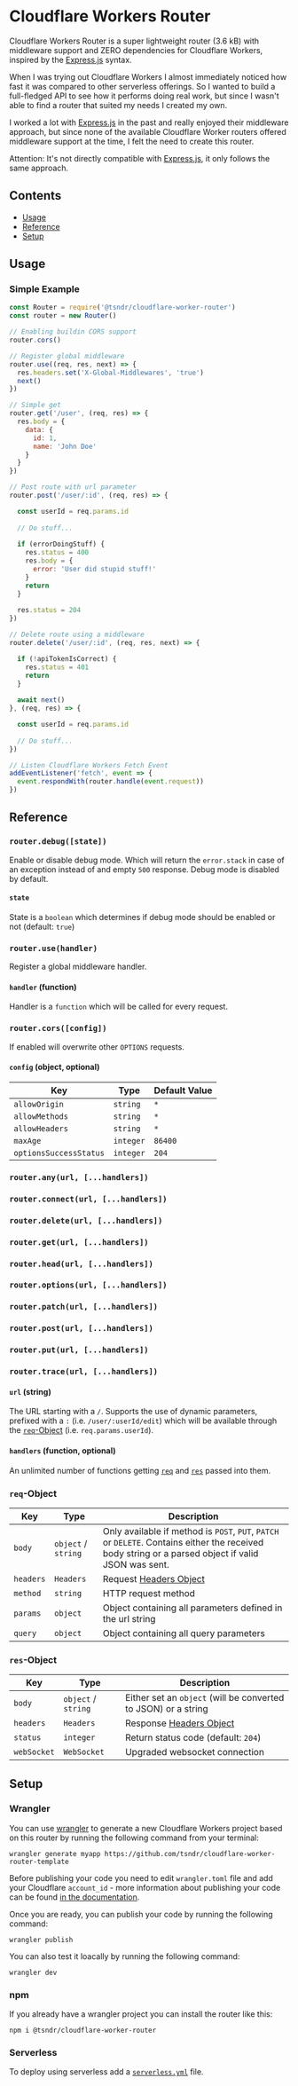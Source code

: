# Cloudflare Workers Router

Cloudflare Workers Router is a super lightweight router (3.6 kB) with middleware support and ZERO dependencies for Cloudflare Workers, inspired by the [Express.js](https://expressjs.com/) syntax.

When I was trying out Cloudflare Workers I almost immediately noticed how fast it was compared to other serverless offerings. So I wanted to build a full-fledged API to see how it performs doing real work, but since I wasn't able to find a router that suited my needs I created my own.

I worked a lot with [Express.js](https://expressjs.com/) in the past and really enjoyed their middleware approach, but since none of the available Cloudflare Worker routers offered middleware support at the time, I felt the need to create this router.

Attention: It's not directly compatible with [Express.js](https://expressjs.com/), it only follows the same approach.


## Contents

- [Usage](#usage)
- [Reference](#reference)
- [Setup](#setup)


## Usage

### Simple Example

```javascript
const Router = require('@tsndr/cloudflare-worker-router')
const router = new Router()

// Enabling buildin CORS support
router.cors()

// Register global middleware
router.use((req, res, next) => {
  res.headers.set('X-Global-Middlewares', 'true')
  next()
})

// Simple get
router.get('/user', (req, res) => {
  res.body = {
    data: {
      id: 1,
      name: 'John Doe'
    }
  }
})

// Post route with url parameter
router.post('/user/:id', (req, res) => {

  const userId = req.params.id
  
  // Do stuff...
  
  if (errorDoingStuff) {
    res.status = 400
    res.body = {
      error: 'User did stupid stuff!'
    }
    return
  }
  
  res.status = 204
})

// Delete route using a middleware
router.delete('/user/:id', (req, res, next) => {

  if (!apiTokenIsCorrect) {
    res.status = 401
    return
  }
  
  await next()
}, (req, res) => {

  const userId = req.params.id
  
  // Do stuff...
})

// Listen Cloudflare Workers Fetch Event
addEventListener('fetch', event => {
  event.respondWith(router.handle(event.request))
})
```


## Reference

### `router.debug([state])`

Enable or disable debug mode. Which will return the `error.stack` in case of an exception instead of and empty `500` response. Debug mode is disabled by default.

#### `state`
State is a `boolean` which determines if debug mode should be enabled or not (default: `true`)


### `router.use(handler)`

Register a global middleware handler.

#### `handler` (function)

Handler is a `function` which will be called for every request.


### `router.cors([config])`

If enabled will overwrite other `OPTIONS` requests.

#### `config` (object, optional)

Key                    | Type      | Default Value
---------------------- | --------- | -------------
`allowOrigin`          | `string`  | `*`
`allowMethods`         | `string`  | `*`
`allowHeaders`         | `string`  | `*`
`maxAge`               | `integer` | `86400`
`optionsSuccessStatus` | `integer` | `204`


### `router.any(url, [...handlers])`
### `router.connect(url, [...handlers])`
### `router.delete(url, [...handlers])`
### `router.get(url, [...handlers])`
### `router.head(url, [...handlers])`
### `router.options(url, [...handlers])`
### `router.patch(url, [...handlers])`
### `router.post(url, [...handlers])`
### `router.put(url, [...handlers])`
### `router.trace(url, [...handlers])`

#### `url` (string)

The URL starting with a `/`.
Supports the use of dynamic parameters, prefixed with a `:` (i.e. `/user/:userId/edit`) which will be available through the [`req`-Object](#req-object) (i.e. `req.params.userId`).

#### `handlers` (function, optional)

An unlimited number of functions getting [`req`](#req-object) and [`res`](#res-object) passed into them.


### `req`-Object

Key       | Type                | Description
--------- | ------------------- | -----------
`body`    | `object` / `string` | Only available if method is `POST`, `PUT`, `PATCH` or `DELETE`. Contains either the received body string or a parsed object if valid JSON was sent.
`headers` | `Headers`           | Request [Headers Object](https://developer.mozilla.org/en-US/docs/Web/API/Headers)
`method`  | `string`            | HTTP request method
`params`  | `object`            | Object containing all parameters defined in the url string
`query`   | `object`            | Object containing all query parameters

### `res`-Object

Key         | Type                | Description
----------- | ------------------- | -----------
`body`      | `object` / `string` | Either set an `object` (will be converted to JSON) or a string
`headers`   | `Headers`           | Response [Headers Object](https://developer.mozilla.org/en-US/docs/Web/API/Headers)
`status`    | `integer`           | Return status code (default: `204`)
`webSocket` | `WebSocket`         | Upgraded websocket connection


## Setup

### Wrangler

You can use [wrangler](https://github.com/cloudflare/wrangler) to generate a new Cloudflare Workers project based on this router by running the following command from your terminal:

```
wrangler generate myapp https://github.com/tsndr/cloudflare-worker-router-template
```

Before publishing your code you need to edit `wrangler.toml` file and add your Cloudflare `account_id` - more information about publishing your code can be found [in the documentation](https://developers.cloudflare.com/workers/learning/getting-started).

Once you are ready, you can publish your code by running the following command:

```
wrangler publish
```

You can also test it loacally by running the following command:

```
wrangler dev
```


### npm

If you already have a wrangler project you can install the router like this:

```
npm i @tsndr/cloudflare-worker-router
```


### Serverless

To deploy using serverless add a [`serverless.yml`](https://serverless.com/framework/docs/providers/cloudflare/) file.
